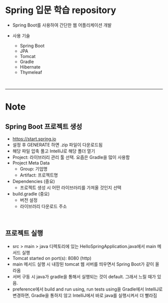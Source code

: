 # Spring 입문 학습 repository

- Spring Boot를 사용하여 간단한 웹 어플리케이션 개발

- 사용 기술
  - Spring Boot
  - JPA
  - Tomcat
  - Gradle
  - Hibernate
  - Thymeleaf

<br>

---

# Note

## Spring Boot 프로젝트 생성
- https://start.spring.io
- 설정 후 GENERATE 하면 .zip 파일이 다운로드됨
- 해당 파일 압축 풀고 IntelliJ로 해당 폴더 열기
- Project: 라이브러리 관리 툴 선택. 요즘은 Gradle을 많이 사용함
- Project Meta Data
  - Group: 기업명
  - Artifact: 프로젝트명
- Dependencies (중요)
  - 프로젝트 생성 시 어떤 라이브러리를 가져올 것인지 선택
- build.gradle (중요)
  - 버전 설정
  - 라이브러리 다운로드 주소

<br>

## 프로젝트 실행
- src > main > java 디렉토리에 있는 HelloSpringApplication.java에서 main 메서드 실행
- Tomcat started on port(s): 8080 (http)
- main 메서드 실행 시 내장된 tomcat 웹 서버를 띄우면서 Spring Boot가 같이 올라옴
- 서버 구동 시 java가 gradle을 통해서 실행되는 것이 default. 그래서 느릴 때가 있음.
- preference에서 build and run using, run tests using을 Gradle에서 IntelliJ로 변경하면, Gradle을 통하지 않고 IntelliJ에서 바로 java를 실행시켜서 더 빨라짐



<br>
<br>
<br>
<br>
<br>
<br>
